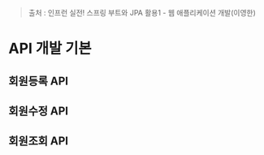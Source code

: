 > 출처 : 인프런  실전! 스프링 부트와 JPA 활용1 - 웹 애플리케이션 개발(이영한)

# API 개발 기본
## 회원등록 API

## 회원수정 API

## 회원조회 API
